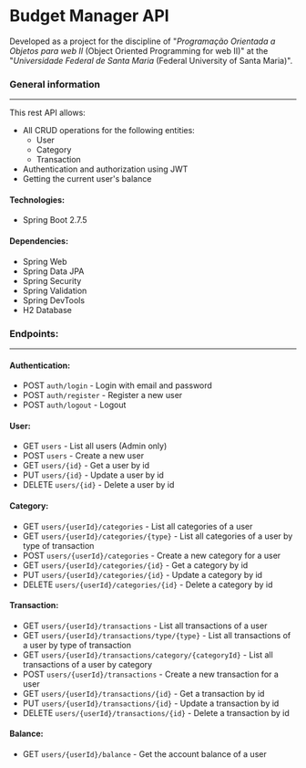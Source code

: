 # Budget Manager API

Developed as a project for the discipline of "*Programação Orientada a Objetos para web II* (Object Oriented Programming for web II)" at the "*Universidade Federal de Santa Maria* (Federal University of Santa Maria)".

### General information
---
This rest API allows:
- All CRUD operations for the following entities:
    - User
    - Category
    - Transaction
- Authentication and authorization using JWT
- Getting the current user's balance

#### Technologies:
- Spring Boot 2.7.5

#### Dependencies:
- Spring Web
- Spring Data JPA
- Spring Security
- Spring Validation
- Spring DevTools
- H2 Database


### Endpoints:
---
#### Authentication:

- POST `auth/login` - Login with email and password
- POST `auth/register` - Register a new user
- POST `auth/logout` - Logout


#### User:

- GET `users` - List all users (Admin only)
- POST `users` - Create a new user
- GET `users/{id}` - Get a user by id
- PUT `users/{id}` - Update a user by id
- DELETE `users/{id}` - Delete a user by id

#### Category:

- GET `users/{userId}/categories` - List all categories of a user
- GET `users/{userId}/categories/{type}` - List all categories of a user by type of transaction
- POST `users/{userId}/categories` - Create a new category for a user
- GET `users/{userId}/categories/{id}` - Get a category by id
- PUT `users/{userId}/categories/{id}` - Update a category by id
- DELETE `users/{userId}/categories/{id}` - Delete a category by id

#### Transaction:

- GET `users/{userId}/transactions` - List all transactions of a user
- GET `users/{userId}/transactions/type/{type}` - List all transactions of a user by type of transaction
- GET `users/{userId}/transactions/category/{categoryId}` - List all transactions of a user by category
- POST `users/{userId}/transactions` - Create a new transaction for a user
- GET `users/{userId}/transactions/{id}` - Get a transaction by id
- PUT `users/{userId}/transactions/{id}` - Update a transaction by id
- DELETE `users/{userId}/transactions/{id}` - Delete a transaction by id

#### Balance:

- GET `users/{userId}/balance` - Get the account balance of a user